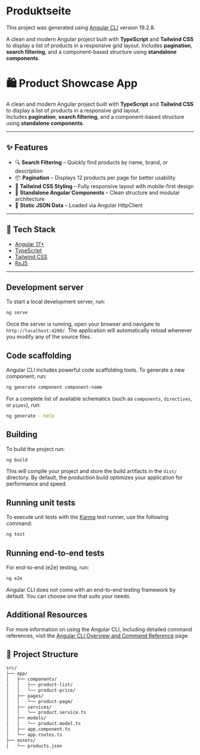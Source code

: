 # Produktseite

This project was generated using [Angular CLI](https://github.com/angular/angular-cli) version 19.2.8.

A clean and modern Angular project built with **TypeScript** and **Tailwind CSS** to display a list of products in a responsive grid layout. Includes **pagination**, **search filtering**, and a component-based structure using **standalone components**.


# 🛍️ Product Showcase App

A clean and modern Angular project built with **TypeScript** and **Tailwind CSS** to display a list of products in a responsive grid layout.  
Includes **pagination**, **search filtering**, and a component-based structure using **standalone components**.

---

## ✨ Features

- 🔍 **Search Filtering** – Quickly find products by name, brand, or description
- 📦 **Pagination** – Displays 12 products per page for better usability
- 🎨 **Tailwind CSS Styling** – Fully responsive layout with mobile-first design
- 🧩 **Standalone Angular Components** – Clean structure and modular architecture
- 📁 **Static JSON Data** – Loaded via Angular HttpClient

---

## 🧱 Tech Stack

- [Angular 17+](https://angular.io/)
- [TypeScript](https://www.typescriptlang.org/)
- [Tailwind CSS](https://tailwindcss.com/)
- [RxJS](https://rxjs.dev/)

---

## Development server

To start a local development server, run:

```bash
ng serve
```

Once the server is running, open your browser and navigate to `http://localhost:4200/`. The application will automatically reload whenever you modify any of the source files.

## Code scaffolding

Angular CLI includes powerful code scaffolding tools. To generate a new component, run:

```bash
ng generate component component-name
```

For a complete list of available schematics (such as `components`, `directives`, or `pipes`), run:

```bash
ng generate --help
```

## Building

To build the project run:

```bash
ng build
```

This will compile your project and store the build artifacts in the `dist/` directory. By default, the production build optimizes your application for performance and speed.

## Running unit tests

To execute unit tests with the [Karma](https://karma-runner.github.io) test runner, use the following command:

```bash
ng test
```

## Running end-to-end tests

For end-to-end (e2e) testing, run:

```bash
ng e2e
```

Angular CLI does not come with an end-to-end testing framework by default. You can choose one that suits your needs.

## Additional Resources

For more information on using the Angular CLI, including detailed command references, visit the [Angular CLI Overview and Command Reference](https://angular.dev/tools/cli) page.


## 📁 Project Structure

```bash
src/
├── app/
│   ├── components/
│   │   ├── product-list/
│   │   └── product-price/
│   ├── pages/
│   │   └── product-page/
│   ├── services/
│   │   └── product.service.ts
│   ├── models/
│   │   └── product.model.ts
│   ├── app.component.ts
│   └── app.routes.ts
├── assets/
│   └── products.json

